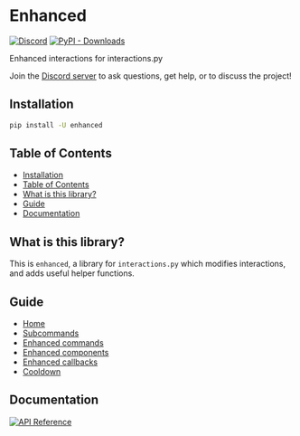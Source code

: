 # Enhanced

[![Discord](https://img.shields.io/discord/924871439776108544?color=blue&label=discord&style=for-the-badge)](https://discord.gg/Y78bpT5aNv) [![PyPI - Downloads](https://img.shields.io/pypi/dm/enhanced?color=blue&style=for-the-badge)](https://pypi.org/project/enhanced/)

Enhanced interactions for interactions.py

Join the [Discord server](https://discord.gg/Y78bpT5aNv) to ask questions, get help, or to discuss the project!

## Installation

```bash
pip install -U enhanced
```

## Table of Contents

- [Installation](#installation)
- [Table of Contents](#table-of-contents)
- [What is this library?](#what-is-this-library)
- [Guide](#guide)
- [Documentation](#documentation)

## What is this library?

This is `enhanced`, a library for `interactions.py` which modifies interactions, and adds useful helper functions.

## Guide

- [Home](https://github.com/interactions-py/enhanced/wiki)
- [Subcommands](https://github.com/interactions-py/enhanced/wiki/Subcommands)
- [Enhanced commands](https://github.com/interactions-py/enhanced/wiki/Better-commands)
- [Enhanced components](https://github.com/interactions-py/enhanced/wiki/Better-components)
- [Enhanced callbacks](https://github.com/interactions-py/enhanced/wiki/Better-callbacks)
- [Cooldown](https://github.com/interactions-py/enhanced/wiki/Cooldown)

## Documentation

[![API Reference](https://img.shields.io/badge/API-Reference-blue.svg)](https://github.com/interactions-py/enhanced/wiki/API-Reference)
